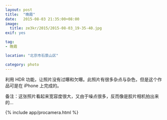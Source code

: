 ```yaml
---
layout: post
title:  "晚霞"
date:   2015-08-03 21:35:00+08:00
image:
  title: ze3kr/2015/2015-08-03_19-35-40.jpg
exif: yes

tag:
- 晚霞

location: "北京市石景山区"

category: photo
---
```


利用 HDR 功能，让照片没有过曝和欠曝。此照片有很多杂点与杂色，但是这个作品可是在 iPhone 上完成的。

备注：这张照片看起来宽容度很大，又由于噪点很多，反而像是胶片相机拍出来的...

{% include app/procamera.html %}
